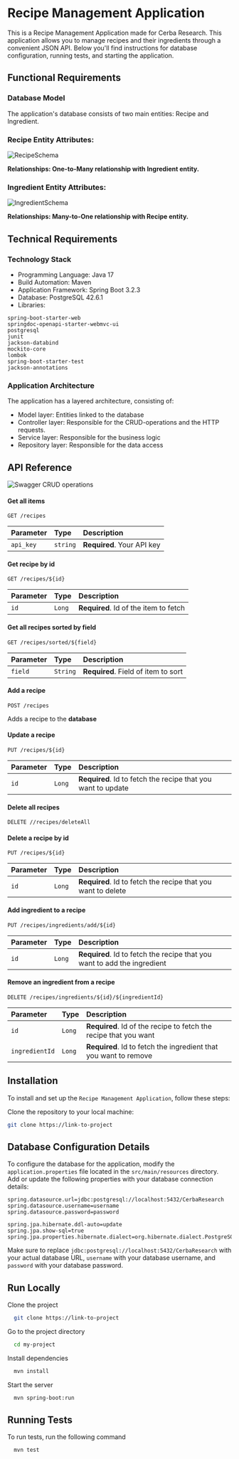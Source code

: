
# Recipe Management Application

This is a Recipe Management Application made for Cerba Research. This application allows you to manage recipes and their ingredients through a convenient JSON API. Below you'll find instructions for database configuration, running tests, and starting the application.

## Functional Requirements
### Database Model
The application's database consists of two main entities: Recipe and Ingredient.

### Recipe Entity Attributes:

![RecipeSchema](https://github.com/SoufianeBayoud/RecipeManagementApplication/assets/101556223/551a744a-a251-48d8-9e48-18b3c4952bff)

**Relationships:
One-to-Many relationship with Ingredient entity.**


### Ingredient Entity Attributes:

![IngredientSchema](https://github.com/SoufianeBayoud/RecipeManagementApplication/assets/101556223/77cc4c1f-958a-4754-a86c-4cf53251f473)

**Relationships: 
Many-to-One relationship with Recipe entity.**


## Technical Requirements

### Technology Stack
+ Programming Language: Java 17
+ Build Automation: Maven
+ Application Framework: Spring Boot 3.2.3
+ Database: PostgreSQL 42.6.1
+ Libraries: 
```spring-boot-starter-data-jpa
spring-boot-starter-web
springdoc-openapi-starter-webmvc-ui
postgresql
junit
jackson-databind
mockito-core
lombok
spring-boot-starter-test
jackson-annotations
```
### Application Architecture
The application has a layered architecture, consisting of: 
+ Model layer: Entities linked to the database
+ Controller layer: Responsible for the CRUD-operations and the HTTP requests.
+ Service layer: Responsible for the business logic
+ Repository layer: Responsible for the data access



## API Reference
![Swagger CRUD operations](https://github.com/SoufianeBayoud/RecipeManagementApplication/assets/101556223/d7bd8040-728a-496a-ad0d-41628f37ec03)


#### Get all items

```http
GET /recipes
```

| Parameter | Type     | Description                |
| :-------- | :------- | :------------------------- |
| `api_key` | `string` | **Required**. Your API key |

#### Get recipe by id
```http
GET /recipes/${id}
```

| Parameter | Type     | Description                       |
| :-------- | :------- | :-------------------------------- |
| `id`      | `Long` | **Required**. Id of the item to fetch |


#### Get all recipes sorted by field

```http
GET /recipes/sorted/${field}
```

| Parameter | Type     | Description                       |
| :-------- | :------- | :-------------------------------- |
| `field`      | `String` | **Required**. Field of item to sort |

#### Add a recipe
```http
POST /recipes
```
Adds a recipe to the **database**

#### Update a recipe 
```http
PUT /recipes/${id}
```

| Parameter | Type     | Description                       |
| :-------- | :------- | :-------------------------------- |
| `id`      | `Long` | **Required**.  Id to fetch the recipe that you want to update |

#### Delete all recipes 
```http
DELETE //recipes/deleteAll
```


#### Delete a recipe by id
```http
PUT /recipes/${id}
```
| Parameter | Type     | Description                       |
| :-------- | :------- | :-------------------------------- |
| `id`      | `Long` | **Required**.  Id to fetch the recipe that you want to delete |

#### Add ingredient to a recipe

```http
PUT /recipes/ingredients/add/${id}
```
| Parameter | Type     | Description                       |
| :-------- | :------- | :-------------------------------- |
| `id`      | `Long` | **Required**.  Id to fetch the recipe that you want to add the ingredient |

#### Remove an ingredient from a recipe
```http
DELETE /recipes/ingredients/${id}/${ingredientId}
```
| Parameter | Type     | Description                       |
| :-------- | :------- | :-------------------------------- |
| `id`      | `Long` | **Required**.  Id of the recipe to fetch the recipe that you want
| `ingredientId`      | `Long` | **Required**.  Id to fetch the ingredient that you want to remove |












## Installation

To install and set up the `Recipe Management Application`, follow these steps:

 Clone the repository to your local machine:

```bash
git clone https://link-to-project
```

    
## Database Configuration Details

To configure the database for the application, modify the `application.properties` file located in the `src/main/resources` directory. Add or update the following properties with your database connection details:

```properties
spring.datasource.url=jdbc:postgresql://localhost:5432/CerbaResearch
spring.datasource.username=username
spring.datasource.password=password

spring.jpa.hibernate.ddl-auto=update
spring.jpa.show-sql=true
spring.jpa.properties.hibernate.dialect=org.hibernate.dialect.PostgreSQLDialect
```

Make sure to replace `jdbc:postgresql://localhost:5432/CerbaResearch` with your actual database URL, `username` with your database username, and `password` with your database password.



## Run Locally

Clone the project

```bash
  git clone https://link-to-project
```

Go to the project directory

```bash
  cd my-project
```

Install dependencies

```bash
  mvn install
```

Start the server

```bash
  mvn spring-boot:run
```


## Running Tests

To run tests, run the following command

```bash
  mvn test
```



